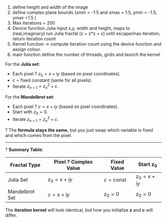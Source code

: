 1. define height and width of the image   
2. define complex plane bounds (xmin = -1.5 and xmax = 1.5, ymin = -1.5, ymax =1.5 )  
3. Max iterations = 200  
4. Device function Julia input x,y, width and height, maps to (real,imaginary)
 run Julia fractal (z = z*z + c) until escape/max iteration, return iteration count  
5. Kernel function -> compute iteration count using the device function and assign colour.  
6. main function define the number of threads, grids and launch the kernel  


For the **Julia set**:

* Each pixel ? $z_0 = x + iy$ (based on pixel coordinates).
* $c$ = fixed constant (same for all pixels).
* Iterate $z_{n+1} = z_n^2 + c$.

For the **Mandelbrot set**:

* Each pixel ? $c = x + iy$ (based on pixel coordinates).
* Start with $z_0 = 0$.
* Iterate $z_{n+1} = z_n^2 + c$.

? The **formula stays the same**, but you just swap which variable is fixed and which comes from the pixel.

---

? **Summary Table:**

| Fractal Type   | Pixel ? Complex Value | Fixed Value        | Start $z_0$  |
| -------------- | --------------------- | ------------------ | ------------ |
| Julia Set      | $z_0 = x+iy$          | $c = \text{const}$ | $z_0 = x+iy$ |
| Mandelbrot Set | $c = x+iy$            | $z_0 = 0$          | $z_0 = 0$    |
The **iteration kernel** will look identical, but how you initialize **z** and **c** will differ.
